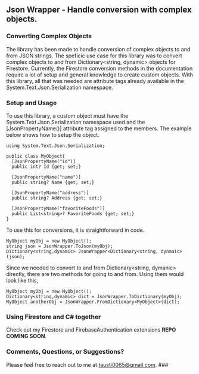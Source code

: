 ## Json Wrapper - Handle conversion with complex objects.

### Converting Complex Objects ### 

The library has been made to handle conversion of complex objects to and from JSON strings.  The speficic use case for this library was to convert complex objects to and from Dictionary<string, dynamic> objects for Firestore.  Currently, the Firestore conversion methods in the documentation require a lot of setup and general knowledge to create custom objects.  With this library, all that was needed are attribute tags already available in the System.Text.Json.Serialization namespace.

### Setup and Usage ###

To use this library, a custom object must have the System.Text.Json.Serialization namespace used and the [JsonPropertyName()] attribute tag assigned to the members.  The example below shows how to setup the object.
```
using System.Text.Json.Serialization;

public class MyObject{
  [JsonPropertyName("id")]
  public int? Id {get; set;}
  
  [JsonPropertyName("name")]
  public string? Name {get; set;}
  
  [JsonPropertyName("address")]
  public string? Address {get; set;}
  
  [JsonPropertyName("favoriteFoods")]
  public List<string>? FavoriteFoods {get; set;}
}
```
 To use this for conversions, it is straightforward in code. 
 
```
MyObject myObj = new MyObject();
string json = JsonWrapper.ToJson(myObj);
Dictionary<string,dynamic> JsonWrapper<Dictionary<string, dynmaic>(json);
```

Since we needed to convert to and from Dictionary<string, dymanic> directly, there are two methods for going to and from.  Using them would look like this,
```
MyObject myObj = new MyObject();
Dictionary<string,dynamic> dict = JsonWrapper.ToDictionary(myObj);
MyObject anotherObj = JsonWrapper.FromDictionary<MyObject>(dict);
```

### Using Firestore and C# together ###

Check out my Firestore and FirebaseAuthentication extensions **REPO COMING SOON**.

### Comments, Questions, or Suggestions? ###

Please feel free to reach out to me at tausti0065@gmail.com. ###
